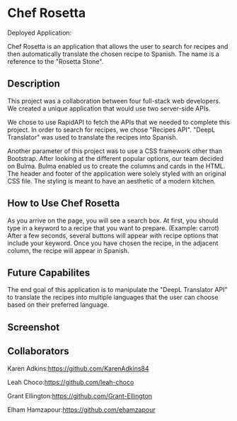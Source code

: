 # Chef Rosetta

Deployed Application:

Chef Rosetta is an application that allows the user to search for recipes and then automatically translate the chosen recipe to Spanish. The name is a reference to the "Rosetta Stone".

## Description
This project was a collaboration between four full-stack web developers. We created a unique application that would use two server-side APIs. 

We chose to use RapidAPI to fetch the APIs that we needed to complete this project. In order to search for recipes, we chose "Recipes API". "DeepL Translator" was used to translate the recipes into Spanish. 

Another parameter of this project was to use a CSS framework other than Bootstrap. After looking at the different popular options, our team decided on Bulma. Bulma enabled us to create the columns and cards in the HTML. The header and footer of the application were solely styled with an original CSS file. The styling is meant to have an aesthetic of a modern kitchen. 

## How to Use Chef Rosetta
As you arrive on the page, you will see a search box. At first, you should type in a keyword to a recipe that you want to prepare. (Example: carrot) After a few seconds, several buttons will appear with recipe options that include your keyword. Once you have chosen the recipe, in the adjacent column, the recipe will appear in Spanish.

## Future Capabilites
The end goal of this application is to manipulate the "DeepL Translator API" to translate the recipes into multiple languages that the user can choose based on their preferred language. 

## Screenshot

## Collaborators
Karen Adkins:https://github.com/KarenAdkins84

Leah Choco:https://github.com/leah-choco

Grant Ellington:https://github.com/Grant-Ellington

Elham Hamzapour:https://github.com/ehamzapour


